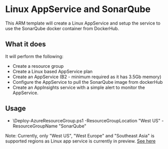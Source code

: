 # Linux AppService and SonarQube
This ARM template will create a Linux AppService and setup the service to use the SonarQube docker container from DockerHub.

## What it does
It will perform the following:
- Create a resource group
- Create a Linux based AppService plan
- Create an AppService (B2 - minimum required as it has 3.5Gb memory)
- Configure the AppService to pull the SonarQube image from dockerHub
- Create an AppInsights service with a simple alert to monitor the AppService.

## Usage
- \Deploy-AzureResourceGroup.ps1 -ResourceGroupLocation "West US" -ResourceGroupName "SonarQube"

Note: Currently, only "West US", "West Europe" and "Southeast Asia" is supported regions as Linux app service is currently in preview. [See here](https://docs.microsoft.com/en-us/azure/app-service-web/app-service-linux-intro)
